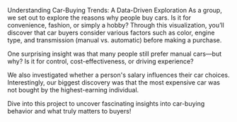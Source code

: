 Understanding Car-Buying Trends: A Data-Driven Exploration
As a group, we set out to explore the reasons why people buy cars. Is it for convenience, fashion, or simply a hobby? 
Through this visualization, you’ll discover that car buyers consider various factors such as color, engine type, and transmission (manual vs. automatic) before making a purchase.

One surprising insight was that many people still prefer manual cars—but why? Is it for control, cost-effectiveness, or driving experience?

We also investigated whether a person's salary influences their car choices. Interestingly, our biggest discovery was that the most expensive car was not bought by the highest-earning individual.

Dive into this project to uncover fascinating insights into car-buying behavior and what truly matters to buyers!
